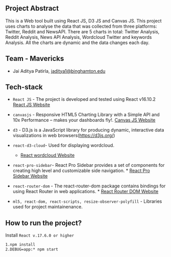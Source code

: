 
## Project Abstract

This is a Web tool built using React JS, D3 JS and Canvas JS. This project uses charts to analyse the data that was collected from three platforms: Twitter, Reddit and NewsAPI. There are 5 charts in total: Twitter Analysis, Reddit Analysis, News API Analysis, Wordcloud Twitter and keywords Analysis. All the charts are dynamic and the data changes each day.

## Team - Mavericks

* Jai Aditya Patirla, jaditya1@binghamton.edu

## Tech-stack

* `React JS` - The project is developed and tested using React v16.10.2 [React JS Website](https://reactjs.org/)

* `canvasjs` - Responsive HTML5 Charting Library with a Simple API and 10x Performance – makes your dashboards fly!. [Canvas JS Website](https://canvasjs.com/)

* `d3` - D3.js is a JavaScript library for producing dynamic, interactive data visualizations in web browsers(https://d3js.org/)

* `react-d3-cloud`- Used for displaying wordcloud.
    * [React wordcloud Website](https://www.npmjs.com/package/react-d3-cloud)

* `react-pro-sidebar`- React Pro Sidebar provides a set of components for creating high level and customizable side navigation. 
        * [React Pro Sidebar Website](https://www.npmjs.com/package/react-pro-sidebar)

* `react-router-dom` - The react-router-dom package contains bindings for using React Router in web applications.
        * [React Router DOM Website](https://www.npmjs.com/package/react-pro-sidebar)

* `ml5, react-dom, react-scripts, resize-observer-polyfill` - Libraries used for project maintainenance.



## How to run the project?

Install `React v.17.6.0 or higher`

```bash
1.npm install
2.DEBUG=app:* npm start
```





